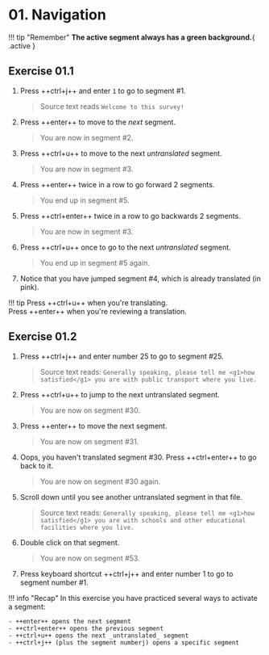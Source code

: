 # 01. Navigation
<!--
- Ctrl+U
- Enter / Ctrl+Enter
- Double click
- Ctrl+J
-->

<!-- http://127.0.0.1:8000/omegat-guides/translation/navigation/ -->

!!! tip "Remember"
	**The active segment always has a green background.**{ .active }


## Exercise 01.1

<!-- 
NAVIGATION in first file??? 
to avoid directing the user to later in the project ... 
-->

1. Press ++ctrl+j++ and enter `1` to go to segment #1.

	> Source text reads `Welcome to this survey!`

2. Press ++enter++ to move to the _next_ segment.

	> You are now in segment #2.
	<!-- > Source text reads `How is your economic situation?` -->

3. Press ++ctrl+u++ to move to the next _untranslated_ segment.

	> You are now in segment #3.
	<!-- Source text reads `Pretty good` -->

4. Press ++enter++ twice in a row to go forward 2 segments.

	> You end up in segment #5.
	<!-- > Source text reads `Pretty good` again -->

5. Press ++ctrl+enter++ twice in a row to go backwards 2 segments.

	> You are now in segment #3.	
	<!-- > Source text reads `Pretty bad` -->

6. Press ++ctrl+u++ once to go to the next _untranslated_ segment.

	> You end up in segment #5 again.
	<!-- > Source text reads `Pretty good` again -->

7. Notice that you have jumped segment #4, which is already translated (in pink).

!!! tip
	Press ++ctrl+u++ when you're translating.  
	Press ++enter++ when you're reviewing a translation.

<!-- 
adri's exercise: more practice
remove if unnecessary, check with adri
-->





## Exercise 01.2

<!---Check segment numbers!!-->
<!-- @demo about navigation: explain color green = active segment -->
<!-- @todo (AM): add notice green color to exercise -->

1. Press ++ctrl+j++ and enter number 25 to go to segment #25.
	
	> Source text reads: `Generally speaking, please tell me <g1>how satisfied</g1> you are with public transport where you live.`

2. Press ++ctrl+u++ to jump to the next untranslated segment.

	> You are now on segment #30.

3. Press ++enter++ to move the next segment.

	> You are now on segment #31.

4. Oops, you haven't translated segment #30. Press ++ctrl+enter++ to go back to it.

	> You are now on segment #30 again.

5. Scroll down until you see another untranslated segment in that file. 

	> Source text reads: `Generally speaking, please tell me <g1>how satisfied</g1> you are with schools and other educational facilities where you live.`

6. Double click on that segment.

	> You are now on segment #53.

7. Press keyboard shortcut ++ctrl+j++ and enter number 1 to go to segment number #1.


!!! info "Recap" 
	In this exercise you have practiced several ways to activate a segment:

	- ++enter++ opens the next segment
	- ++ctrl+enter++ opens the previous segment
	- ++ctrl+u++ opens the next _untranslated_ segment
	- ++ctrl+j++ (plus the segment numberj) opens a specific segment


